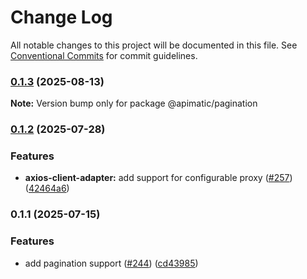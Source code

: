 # Change Log

All notable changes to this project will be documented in this file.
See [Conventional Commits](https://conventionalcommits.org) for commit guidelines.

### [0.1.3](https://github.com/apimatic/apimatic-js-runtime/compare/@apimatic/pagination@0.1.2...@apimatic/pagination@0.1.3) (2025-08-13)

**Note:** Version bump only for package @apimatic/pagination

### [0.1.2](https://github.com/apimatic/apimatic-js-runtime/compare/@apimatic/pagination@0.1.1...@apimatic/pagination@0.1.2) (2025-07-28)

### Features

- **axios-client-adapter:** add support for configurable proxy ([#257](https://github.com/apimatic/apimatic-js-runtime/issues/257)) ([42464a6](https://github.com/apimatic/apimatic-js-runtime/commit/42464a680539b29f477dc634342464eb40940e34))

### 0.1.1 (2025-07-15)

### Features

- add pagination support ([#244](https://github.com/apimatic/apimatic-js-runtime/issues/244)) ([cd43985](https://github.com/apimatic/apimatic-js-runtime/commit/cd43985de5b552a6f6d5ecc64b28b54170607cc6))
